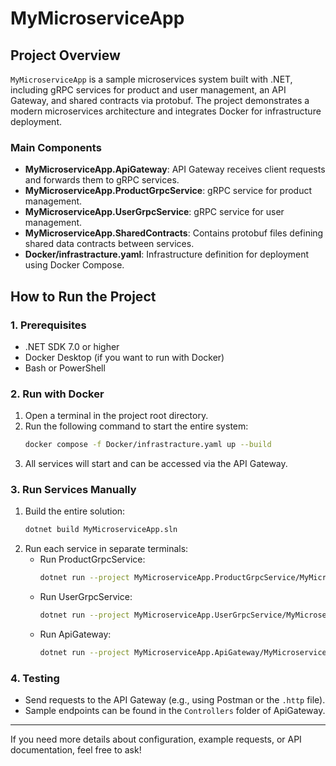 
# MyMicroserviceApp

## Project Overview

`MyMicroserviceApp` is a sample microservices system built with .NET, including gRPC services for product and user management, an API Gateway, and shared contracts via protobuf. The project demonstrates a modern microservices architecture and integrates Docker for infrastructure deployment.

### Main Components
- **MyMicroserviceApp.ApiGateway**: API Gateway receives client requests and forwards them to gRPC services.
- **MyMicroserviceApp.ProductGrpcService**: gRPC service for product management.
- **MyMicroserviceApp.UserGrpcService**: gRPC service for user management.
- **MyMicroserviceApp.SharedContracts**: Contains protobuf files defining shared data contracts between services.
- **Docker/infrastracture.yaml**: Infrastructure definition for deployment using Docker Compose.

## How to Run the Project

### 1. Prerequisites
- .NET SDK 7.0 or higher
- Docker Desktop (if you want to run with Docker)
- Bash or PowerShell

### 2. Run with Docker
1. Open a terminal in the project root directory.
2. Run the following command to start the entire system:
   ```bash
   docker compose -f Docker/infrastracture.yaml up --build
   ```
3. All services will start and can be accessed via the API Gateway.

### 3. Run Services Manually
1. Build the entire solution:
   ```bash
   dotnet build MyMicroserviceApp.sln
   ```
2. Run each service in separate terminals:
   - Run ProductGrpcService:
     ```bash
     dotnet run --project MyMicroserviceApp.ProductGrpcService/MyMicroserviceApp.ProductGrpcService.csproj
     ```
   - Run UserGrpcService:
     ```bash
     dotnet run --project MyMicroserviceApp.UserGrpcService/MyMicroserviceApp.UserGrpcService.csproj
     ```
   - Run ApiGateway:
     ```bash
     dotnet run --project MyMicroserviceApp.ApiGateway/MyMicroserviceApp.ApiGateway.csproj
     ```

### 4. Testing
- Send requests to the API Gateway (e.g., using Postman or the `.http` file).
- Sample endpoints can be found in the `Controllers` folder of ApiGateway.

---

If you need more details about configuration, example requests, or API documentation, feel free to ask!